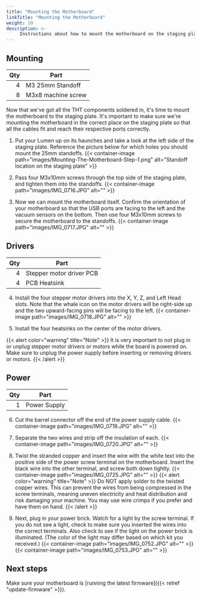 ```yaml
---
title: "Mounting the Motherboard"
linkTitle: "Mounting the Motherboard"
weight: 10
description: >-
     Instructions about how to mount the motherboard on the staging plate
---
```


## Mounting

| Qty | Part               |
|----:|--------------------|
|   4 | M3 25mm Standoff   |
|   8 | M3x8 machine screw |

Now that we've got all the THT components soldered in, it's time to mount the motherboard to the staging plate. It's important to make sure we're mounting the motherboard in the correct place on the staging plate so that all the cables fit and reach their respective ports correctly.

1. Put your Lumen up on its haunches and take a look at the left side of the staging plate. Reference the picture below for which holes you should mount the 25mm standoffs.
  {{< container-image path="images/Mounting-The-Motherboard-Step-1.png" alt="Standoff location on the staging plate" >}}

2. Pass four M3x10mm screws through the top side of the staging plate, and tighten them into the standoffs.
  {{< container-image path="images/IMG_0716.JPG" alt="" >}}

3. Now we can mount the motherboard itself. Confirm the orientation of your motherboard so that the USB ports are facing to the left and the vacuum sensors on the bottom. Then use four M3x10mm screws to secure the motherboard to the standoffs.
  {{< container-image path="images/IMG_0717.JPG" alt="" >}}

## Drivers

| Qty | Part                     |
|----:|--------------------------|
|   4 | Stepper motor driver PCB |
|   4 | PCB Heatsink             |

4. Install the four stepper motor drivers into the X, Y, Z, and Left Head slots. Note that the whale icon on the motor drivers will be right-side up and the two upward-facing pins will be facing to the left.
  {{< container-image path="images/IMG_0718.JPG" alt="" >}}

5. Install the four heatsinks on the center of the motor drivers.

  {{< alert color="warning" title="Note" >}}
  It is very important to not plug in or unplug stepper motor drivers or motors while the board is powered on. Make sure to unplug the power supply before inserting or removing drivers or motors.
  {{< /alert >}}

## Power

| Qty | Part         |
|----:|--------------|
|   1 | Power Supply |

6. Cut the barrel connector off the end of the power supply cable.
  {{< container-image path="images/IMG_0719.JPG" alt="" >}}

7. Separate the two wires and strip off the insulation of each.
  {{< container-image path="images/IMG_0720.JPG" alt="" >}}

8. Twist the stranded copper and insert the wire with the white text into the positive side of the power screw terminal on the motherboard. Insert the black wire into the other terminal, and screw both down tightly.
  {{< container-image path="images/IMG_0725.JPG" alt="" >}}
  {{< alert color="warning" title="Note" >}}
  Do NOT apply solder to the twisted copper wires. This can prevent the wires from being compressed in the screw terminals, meaning uneven electricity and heat distribution and risk damaging your machine. You may use wire crimps if you prefer and have them on hand.
  {{< /alert >}}

9. Next, plug in your power brick. Watch for a light by the screw terminal. If you do not see a light, check to make sure you inserted the wires into the correct terminals. Also check to see if the light on the power brick is illuminated. (The color of the light may differ based on which kit you received.)
  {{< container-image path="images/IMG_0752.JPG" alt="" >}}
  {{< container-image path="images/IMG_0753.JPG" alt="" >}}


## Next steps

Make sure your motherboard is [running the latest firmware]({{< relref "update-firmware" >}}).
